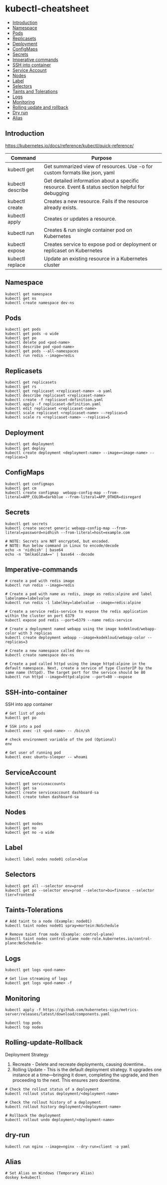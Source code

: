 # kubectl-cheatsheet
- [Introduction](#Introduction)
- [Namespace](#Namespace)
- [Pods](#Pods)
- [Replicasets](#Replicasets)
- [Deployment](#Deployment)
- [ConfigMaps](#ConfigMaps)
- [Secrets](#Secrets)
- [Imperative commands](#Imperative-commands)
- [SSH into container](#SSH-into-container)
- [Service Account](#ServiceAccount)
- [Nodes](#Nodes)
- [Label](#Label)
- [Selectors](#Selectors)
- [Taints and Tolerations](#Taints-Tolerations)
- [Logs](#Logs)
- [Monitoring](#Monitoring)
- [Rolling update and rollback](#Rolling-update-Rollback)
- [Dry run](#dry-run)
- [Alias](#Alias)


## Introduction
https://kubernetes.io/docs/reference/kubectl/quick-reference/

| Command | Purpose|
|----------|----------|
| kubectl get|  Get summarized view of resources. Use -o for custom formats like json, yaml  |
| kubectl describe| Get detailed information about a specific resource. Event & status section helpful for debugging  |
| kubectl create  | Creates a new resource. Fails if the resource already exists.  |
| kubectl apply | Creates or updates a resource.   |
| kubectl run | Creates & run single container pod on Kubernetes   |
| kubectl expose | Creates service to expose pod or deployment or replicaset on Kubernetes  |
| kubectl replace | Update an existing resource in a Kubernetes cluster  |

## Namespace
```
kubectl get namespace
kubectl get ns
kubectl create namespace dev-ns
```


## Pods
```
kubectl get pods
kubectl get pods -o wide
kubectl get po
kubectl delete pod <pod-name>
kubectl describe pod <pod-name>
kubectl get pods --all-namespaces
kubectl run redis --image=redis
```

## Replicasets
```
kubectl get replicasets
kubectl get rs
kubectl get replicaset <replicaset-name> -o yaml
kubectl describe replicaset <replicaset-name>
kubectl create -f replicaset-definition.yaml
kubectl apply -f replicaset-definition.yaml
kubectl edit replicaset <replicaset-name>
kubectl scale replicaset <replicaset-name> --replicas=5
kubectl scale rs <replicaset-name> --replicas=5
```


## Deployment
```
kubectl get deployment
kubectl get deploy
kubectl create deployment <deployment-name> --image=<image-name> --replicas=3
```

## ConfigMaps
```
kubectl get configmaps
kubectl get cm
kubectl create configmap  webapp-config-map --from-literal=APP_COLOR=darkblue --from-literal=APP_OTHER=disregard
```


## Secrets
```
kubectl get secrets
kubectl create secret generic webapp-config-map --from-literal=password=nidhish --from-literal=host=example.com

# NOTE: Secrets are NOT encrypted, but encoded.
# NOTE: Run below command in Linux to encode/decode
echo -n 'nidhish' | base64
echo -n 'bmlkaGlzaA==' | base64 --decode
```


## Imperative-commands
```
# create a pod with redis image
kubectl run redis --image=redis

# Create a pod with name as redis, image as redis:alpine and label labelname=labelvalue
kubectl run redis -l labelkey=labelvalue --image=redis:alpine

# Create a service redis-service to expose the redis application within the cluster on port 6379
kubectl expose pod redis --port=6379 --name redis-service

# Create a deployment named webapp using the image kodekloud/webapp-color with 3 replicas
kubectl create deployment webapp --image=kodekloud/webapp-color --replicas=3

# Create a new namespace called dev-ns
kubectl create namespace dev-ns

# Create a pod called httpd using the image httpd:alpine in the default namespace. Next, create a service of type ClusterIP by the same name (httpd). The target port for the service should be 80
kubectl run httpd --image=httpd:alpine --port=80 --expose
```

## SSH-into-container
SSH into app container
```
# Get list of pods
kubectl get po

# SSH into a pod
kubectl exec -it <pod-name> -- /bin/sh

# check environment variable of the pod (Optional)
env

# Get user of running pod
kubectl exec ubuntu-sleeper -- whoami
```


## ServiceAccount
```
kubectl get serviceaccounts
kubectl get sa
kubectl create serviceaccount dashboard-sa
kubectl create token dashboard-sa
```

## Nodes
```
kubectl get nodes
kubectl get no
kubectl get no -o wide
```

## Label
```
kubectl label nodes node01 color=blue
```

## Selectors
```
kubectl get all --selector env=prod
kubectl get po --selector env=prod --selector=bu=finance --selector tier=frontend
```

## Taints-Tolerations
```
# Add taint to a node (Example: node01)
kubectl taint nodes node01 spray=mortein:NoSchedule

# Remove taint from node (Example: control-plane)
kubectl taint nodes control-plane node-role.kubernetes.io/control-plane:NoSchedule-
```

## Logs
```
kubectl get logs <pod-name>

# Get live streaming of logs
kubectl get logs <pod-name> -f
```

## Monitoring
```
kubectl apply -f https://github.com/kubernetes-sigs/metrics-server/releases/latest/download/components.yaml

kubectl top pods
kubectl top nodes
```

## Rolling-update-Rollback
Deployment Strategy
1) Recreate - Delete and recreate deployments, causing downtime..
2) Rolling Update - This is the default deployment strategy. It upgrades one instance at a time—bringing it down, completing the upgrade, and then proceeding to the next. This ensures zero downtime.
```
# Check the rollout status of a deployment
kubectl rollout status deployment/<deployment-name>

# Check the rollout history of a deployment
kubectl rollout history deployment/<deployment-name>

# Rollback the deployment
kubectl rollout undo deployment/<deployment-name>
```

## dry-run
```
kubectl run nginx --image=nginx --dry-run=client -o yaml
```

## Alias
```
# Set Alias on Windows (Temporary Alias)
doskey k=kubectl
```


